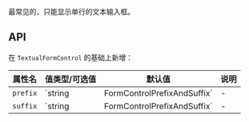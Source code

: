 最常见的，只能显示单行的文本输入框。

## API

在 `TextualFormControl` 的基础上新增：

| 属性名 | 值类型/可选值 | 默认值 | 说明 |
| --- | --- | --- | --- |
| `prefix` | `string | FormControlPrefixAndSuffix` | - | 在控件左边添加的前置内容 |
| `suffix` | `string | FormControlPrefixAndSuffix` | - | 在控件右边添加的后置内容 |
